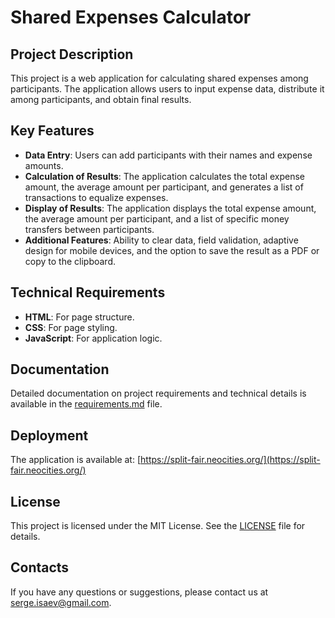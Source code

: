 # Shared Expenses Calculator

## Project Description

This project is a web application for calculating shared expenses among participants. The application allows users to input expense data, distribute it among participants, and obtain final results.

## Key Features

- **Data Entry**: Users can add participants with their names and expense amounts.
- **Calculation of Results**: The application calculates the total expense amount, the average amount per participant, and generates a list of transactions to equalize expenses.
- **Display of Results**: The application displays the total expense amount, the average amount per participant, and a list of specific money transfers between participants.
- **Additional Features**: Ability to clear data, field validation, adaptive design for mobile devices, and the option to save the result as a PDF or copy to the clipboard.

## Technical Requirements

- **HTML**: For page structure.
- **CSS**: For page styling.
- **JavaScript**: For application logic.

## Documentation

Detailed documentation on project requirements and technical details is available in the [requirements.md](doc/requirements.md) file.

## Deployment

The application is available at: [https://split-fair.neocities.org/](https://split-fair.neocities.org/)

## License

This project is licensed under the MIT License. See the [LICENSE](LICENSE) file for details.

## Contacts

If you have any questions or suggestions, please contact us at [serge.isaev@gmail.com](mailto:serge.isaev@gmail.com).
